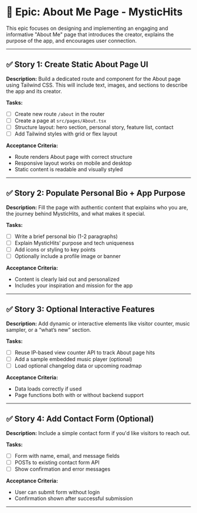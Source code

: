 
# 📄 Epic: About Me Page - MysticHits

This epic focuses on designing and implementing an engaging and informative "About Me" page that introduces the creator, explains the purpose of the app, and encourages user connection.

---

## ✅ Story 1: Create Static About Page UI

**Description:** Build a dedicated route and component for the About page using Tailwind CSS. This will include text, images, and sections to describe the app and its creator.

**Tasks:**
- [ ] Create new route `/about` in the router
- [ ] Create a page at `src/pages/About.tsx`
- [ ] Structure layout: hero section, personal story, feature list, contact
- [ ] Add Tailwind styles with grid or flex layout

**Acceptance Criteria:**
- Route renders About page with correct structure
- Responsive layout works on mobile and desktop
- Static content is readable and visually styled

---

## ✅ Story 2: Populate Personal Bio + App Purpose

**Description:** Fill the page with authentic content that explains who you are, the journey behind MysticHits, and what makes it special.

**Tasks:**
- [ ] Write a brief personal bio (1-2 paragraphs)
- [ ] Explain MysticHits’ purpose and tech uniqueness
- [ ] Add icons or styling to key points
- [ ] Optionally include a profile image or banner

**Acceptance Criteria:**
- Content is clearly laid out and personalized
- Includes your inspiration and mission for the app

---

## ✅ Story 3: Optional Interactive Features

**Description:** Add dynamic or interactive elements like visitor counter, music sampler, or a “what’s new” section.

**Tasks:**
- [ ] Reuse IP-based view counter API to track About page hits
- [ ] Add a sample embedded music player (optional)
- [ ] Load optional changelog data or upcoming roadmap

**Acceptance Criteria:**
- Data loads correctly if used
- Page functions both with or without backend support

---

## ✅ Story 4: Add Contact Form (Optional)

**Description:** Include a simple contact form if you'd like visitors to reach out.

**Tasks:**
- [ ] Form with name, email, and message fields
- [ ] POSTs to existing contact form API
- [ ] Show confirmation and error messages

**Acceptance Criteria:**
- User can submit form without login
- Confirmation shown after successful submission

---
